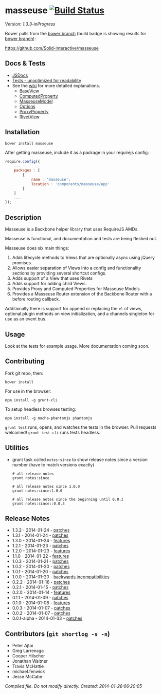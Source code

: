 # masseuse [![Build Status](https://travis-ci.org/Solid-Interactive/masseuse.png?branch=bower)](https://travis-ci.org/Solid-Interactive/masseuse)

Version: _1.3.3-inProgress_

Bower pulls from the [bower branch](https://github.com/Solid-Interactive/masseuse/tree/bower) (build badge is showing results for [bower branch](https://github.com/Solid-Interactive/masseuse/tree/bower)):

https://github.com/Solid-Interactive/masseuse

## Docs & Tests

* [JSDocs](http://solid-interactive.github.io/masseuse/docs/)
* [Tests - unoptimized for readability](http://solid-interactive.github.io/masseuse/tests/)
* See the [wiki](https://github.com/Solid-Interactive/masseuse/wiki) for more detailed explanations.
    * [BaseView](https://github.com/Solid-Interactive/masseuse/wiki/BaseView)
    * [ComputedProperty](https://github.com/Solid-Interactive/masseuse/wiki/ComputedProperty)
    * [MasseuseModel](https://github.com/Solid-Interactive/masseuse/wiki/MasseuseModel)
    * [Options](https://github.com/Solid-Interactive/masseuse/wiki/Options)
    * [ProxyProperty](https://github.com/Solid-Interactive/masseuse/wiki/ProxyProperty)
    * [RivetView](https://github.com/Solid-Interactive/masseuse/wiki/Rivetview)

## Installation

```shell
bower install masseuse
```

After getting masseuse, include it as a package in your requirejs config:

```javascript
require.config({
    ...
    packages : [
        {
            name : 'masseuse',
            location : 'components/masseuse/app'
        }
    ]
    ...
});
```

## Description

Masseuse is a Backbone helper library that uses RequireJS AMDs.

Masseuse is functional, and documentation and tests are being fleshed out.

Masseuse does six main things:

1. Adds lifecycle methods to Views that are optionally async using jQuery promises.
1. Allows easier separation of Views into a config and functionality sections by providing several shortcut configs.
1. Adds support of a View that uses Rivets
1. Adds support for adding child Views.
1. Provides Proxy and Computed Properties for Masseuse Models
1. Provides a Masseuse Router extension of the Backbone Router with a before routing callback.

Additionally there is support for append or replacing the `el` of views, optional plugin methods on view initialization,
and a channels singleton for use as an event bus.

## Usage

Look at the tests for example usage. More documentation coming soon.

## Contributing

Fork git repo, then:

```shell
bower install
```

For use in the browser:

```shell
npm install -g grunt-cli
```

To setup headless browses testing:

```shell
npm install -g mocha-phantomjs phantomjs
```

`grunt test` runs, opens, and watches the tests in the browser. Pull requests welcomed!
`grunt test-cli` runs tests headless.

## Utilities

* grunt task called `notes:since` to show release notes since a version number (have to match versions exactly)

    ```shell
    # all release notes
    grunt notes:since

    # all release notes since 1.0.0
    grunt notes:since:1.0.0

    # all release notes since the beginning until 0.0.3
    grunt notes:since::0.0.3
    ```

## Release Notes

* 1.3.2 - 2014-01-24 - [patches](release_notes/1.3.2.md)
* 1.3.1 - 2014-01-24 - [patches](release_notes/1.3.1.md)
* 1.3.0 - 2014-01-24 - [features](release_notes/1.3.0.md)
* 1.2.1 - 2014-01-23 - [patches](release_notes/1.2.1.md)
* 1.2.0 - 2014-01-23 - [features](release_notes/1.2.0.md)
* 1.1.0 - 2014-01-22 - [features](release_notes/1.1.0.md)
* 1.0.3 - 2014-01-21 - [patches](release_notes/1.0.3.md)
* 1.0.2 - 2014-01-20 - [patches](release_notes/1.0.2.md)
* 1.0.1 - 2014-01-20 - [patches](release_notes/1.0.1.md)
* 1.0.0 - 2014-01-20 - [backwards incompatibilities](release_notes/1.0.0.md)
* 0.2.2 - 2014-01-16 - [patches](release_notes/0.2.2.md)
* 0.2.1 - 2014-01-15 - [patches](release_notes/0.2.1.md)
* 0.2.0 - 2014-01-14 - [features](release_notes/0.2.0.md)
* 0.1.1 - 2014-01-09 - [patches](release_notes/0.1.1.md)
* 0.1.0 - 2014-01-08 - [features](release_notes/0.1.0.md)
* 0.0.3 - 2014-01-07 - [patches](release_notes/0.0.3.md)
* 0.0.2 - 2014-01-07 - [patches](release_notes/0.0.2.md)
* 0.0.1-alpha - 2014-01-03 - [patches](release_notes/0.0.1.md)

## Contributors (`git shortlog -s -n`)

* Peter Ajtai
* Greg Larrenaga
* Cooper Hilscher
* Jonathan Waltner
* Travis McHattie
* michael.fenwick
* Jesse McCabe


_Compiled file. Do not modify directly. Created: 2014-01-28:06:20:05_
